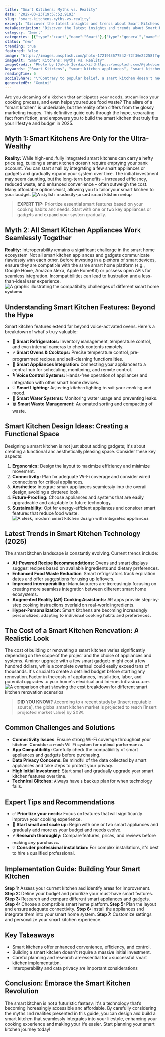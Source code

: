 ```yaml
---
title: "Smart Kitchens: Myths vs. Reality"
date: "2025-03-23T19:57:52.919Z"
slug: "smart-kitchens-myths-vs-reality"
excerpt: "Discover the latest insights and trends about Smart Kitchens. This comprehensive guide covers everything you need to know about Smart Kitchens in 2025."
metaDescription: "Discover the latest insights and trends about Smart Kitchens. This comprehensive guide covers everything you need to know about Smart Kitchens in 2025."
category: "Smart"
categories: [{"type":"exact","name":"Smart"},{"type":"general","name":"Home Appliances"},{"type":"medium","name":"Kitchen Design"},{"type":"specific","name":"Appliance Integration"},{"type":"niche","name":"IoT Protocols"}]
status: "new"
trending: true
featured: false
image: "https://images.unsplash.com/photo-1721903677542-72f30e22258f?q=85&w=1200&fit=max&fm=webp&auto=compress"
imageAlt: "Smart Kitchens: Myths vs. Reality"
imageCredit: "Photo by [Jakub Żerdzicki](https://unsplash.com/@jakubzerdzicki) on Unsplash"
keywords: ["Smart Kitchens", "smart kitchen appliances", "smart kitchen gadgets", "best smart kitchen technology", "smart kitchen design ideas", "smart kitchen features", "cost of smart kitchen renovation", "how to build a smart kitchen", "smart kitchen benefits", "smart kitchen voice control systems"]
readingTime: 6
socialShare: "\"Contrary to popular belief, a smart kitchen doesn't need to break the bank. Start small, prioritize your needs, and gradually build your dream smart kitchen, one smart gadget at a time.\""
generatedBy: "Gemini"
---
```




Are you dreaming of a kitchen that anticipates your needs, streamlines your cooking process, and even helps you reduce food waste?  The allure of a "smart kitchen" is undeniable, but the reality often differs from the glossy marketing images. This definitive guide cuts through the hype, separating fact from fiction, and empowers you to build the smart kitchen that truly fits your lifestyle and budget in 2025.

## Myth 1: Smart Kitchens Are Only for the Ultra-Wealthy

**Reality:** While high-end, fully integrated smart kitchens can carry a hefty price tag, building a smart kitchen doesn't require emptying your bank account.  You can start small by integrating a few smart appliances or gadgets and gradually expand your system over time. The initial investment may seem daunting, but the long-term benefits – increased efficiency, reduced waste, and enhanced convenience – often outweigh the cost.  Many affordable options exist, allowing you to tailor your smart kitchen to your budget. ![A stylish, modestly-priced smart kitchen setup](https://images.unsplash.com/photo-1721903677542-72f30e22258f?q=85&w=1200&fit=max&fm=webp&auto=compress)

> **EXPERT TIP:** Prioritize essential smart features based on your cooking habits and needs. Start with one or two key appliances or gadgets and expand your system gradually.

## Myth 2:  All Smart Kitchen Appliances Work Seamlessly Together

**Reality:**  Interoperability remains a significant challenge in the smart home ecosystem.  Not all smart kitchen appliances and gadgets communicate flawlessly with each other.  Before investing in a plethora of smart devices, ensure they are compatible with the same smart home platform (e.g., Google Home, Amazon Alexa, Apple HomeKit) or possess open APIs for seamless integration.  Incompatibilities can lead to frustration and a less-than-ideal user experience. ![A graphic illustrating the compatibility challenges of different smart home systems](https://images.unsplash.com/photo-1730830380623-e8b0da846965?q=85&w=1200&fit=max&fm=webp&auto=compress)

## Understanding Smart Kitchen Features: Beyond the Hype

Smart kitchen features extend far beyond voice-activated ovens. Here's a breakdown of what's truly valuable:

* 🔑 **Smart Refrigerators:** Inventory management, temperature control, and even internal cameras to check contents remotely.
* ⚡ **Smart Ovens & Cooktops:** Precise temperature control, pre-programmed recipes, and self-cleaning functionalities.
* 📱 **Smart Appliances Integration:** Connecting your appliances to a central hub for scheduling, monitoring, and remote control.
* 🎙️ **Voice Control Systems:** Hands-free operation of appliances and integration with other smart home devices.
* 💡 **Smart Lighting:** Adjusting kitchen lighting to suit your cooking and mood.
* 🚰 **Smart Water Systems:** Monitoring water usage and preventing leaks.
* 🗑️ **Smart Waste Management:** Automated sorting and compacting of waste.

##  Smart Kitchen Design Ideas: Creating a Functional Space

Designing a smart kitchen is not just about adding gadgets; it's about creating a functional and aesthetically pleasing space.  Consider these key aspects:

1. **Ergonomics:** Design the layout to maximize efficiency and minimize movement.
2. **Connectivity:** Plan for adequate Wi-Fi coverage and consider wired connections for critical appliances.
3. **Aesthetics:** Integrate smart appliances seamlessly into the overall design, avoiding a cluttered look.
4. **Future-Proofing:** Choose appliances and systems that are easily upgradeable and adaptable to future technology.
5. **Sustainability:** Opt for energy-efficient appliances and consider smart features that reduce food waste. ![A sleek, modern smart kitchen design with integrated appliances](https://images.unsplash.com/photo-1738045117493-27c33be007ff?q=85&w=1200&fit=max&fm=webp&auto=compress)

## Latest Trends in Smart Kitchen Technology (2025)

The smart kitchen landscape is constantly evolving.  Current trends include:

* **AI-Powered Recipe Recommendations:**  Ovens and smart displays suggest recipes based on available ingredients and dietary preferences.
* **Enhanced Food Waste Reduction:**  Smart refrigerators track expiration dates and offer suggestions for using up leftovers.
* **Improved Interoperability:**  Manufacturers are increasingly focusing on creating more seamless integration between different smart home ecosystems.
* **Augmented Reality (AR) Cooking Assistants:**  AR apps provide step-by-step cooking instructions overlaid on real-world ingredients.
* **Hyper-Personalization:**  Smart kitchens are becoming increasingly personalized, adapting to individual cooking habits and preferences.

##  The Cost of a Smart Kitchen Renovation: A Realistic Look

The cost of building or renovating a smart kitchen varies significantly depending on the scope of the project and the choice of appliances and systems.  A minor upgrade with a few smart gadgets might cost a few hundred dollars, while a complete overhaul could easily exceed tens of thousands. It's crucial to create a detailed budget before starting any renovation.  Factor in the costs of appliances, installation, labor, and potential upgrades to your home's electrical and internet infrastructure. ![A comparison chart showing the cost breakdown for different smart kitchen renovation scenarios](https://images.unsplash.com/photo-1539627831859-a911cf04d3cd?q=85&w=1200&fit=max&fm=webp&auto=compress)

> **DID YOU KNOW?**  According to a recent study by [Insert reputable source], the global smart kitchen market is projected to reach [Insert projected market value] by 2030.

## Common Challenges and Solutions

* **Connectivity Issues:** Ensure strong Wi-Fi coverage throughout your kitchen. Consider a mesh Wi-Fi system for optimal performance.
* **App Compatibility:** Carefully check the compatibility of smart appliances and gadgets before purchasing.
* **Data Privacy Concerns:** Be mindful of the data collected by smart appliances and take steps to protect your privacy.
* **High Initial Investment:** Start small and gradually upgrade your smart kitchen features over time.
* **Technical Glitches:**  Always have a backup plan for when technology fails.

## Expert Tips and Recommendations

* ✅ **Prioritize your needs:** Focus on features that will significantly improve your cooking experience.
* 🔑 **Start small and scale up:** Begin with one or two smart appliances and gradually add more as your budget and needs evolve.
* ⚡ **Research thoroughly:** Compare features, prices, and reviews before making any purchases.
* 💡 **Consider professional installation:** For complex installations, it's best to hire a qualified professional.

## Implementation Guide: Building Your Smart Kitchen

**Step 1:**  Assess your current kitchen and identify areas for improvement.
**Step 2:**  Define your budget and prioritize your must-have smart features.
**Step 3:**  Research and compare different smart appliances and gadgets.
**Step 4:**  Choose a compatible smart home platform.
**Step 5:**  Plan the layout and ensure adequate connectivity.
**Step 6:**  Install the appliances and integrate them into your smart home system.
**Step 7:**  Customize settings and personalize your smart kitchen experience.

## Key Takeaways

* Smart kitchens offer enhanced convenience, efficiency, and control.
* Building a smart kitchen doesn't require a massive initial investment.
* Careful planning and research are essential for a successful smart kitchen implementation.
* Interoperability and data privacy are important considerations.

## Conclusion: Embrace the Smart Kitchen Revolution

The smart kitchen is not a futuristic fantasy; it's a technology that's becoming increasingly accessible and affordable.  By carefully considering the myths and realities presented in this guide, you can design and build a smart kitchen that seamlessly integrates into your lifestyle, enhancing your cooking experience and making your life easier.  Start planning your smart kitchen journey today!


